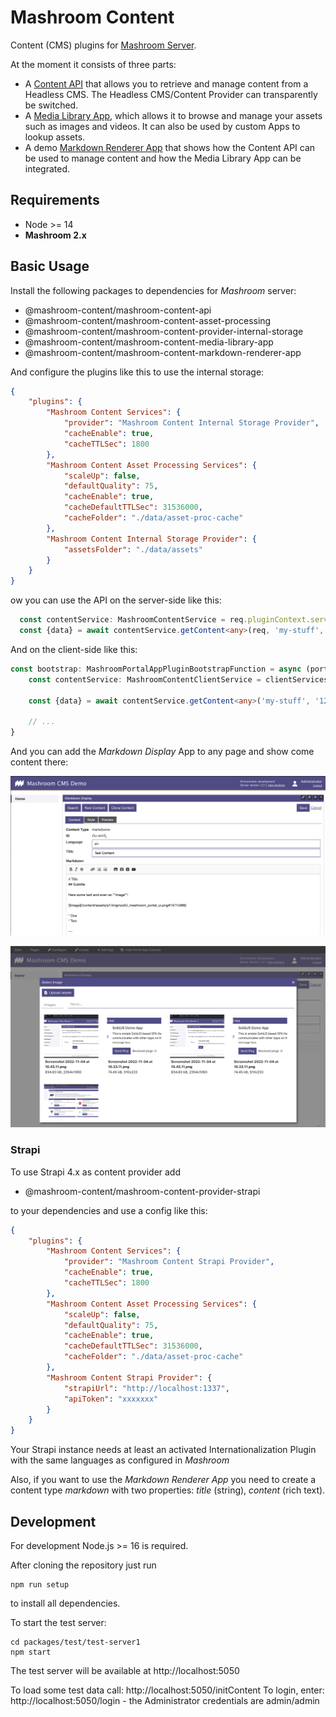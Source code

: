 # Mashroom Content

Content (CMS) plugins for [Mashroom Server](https://www.mashroom-server.com).

At the moment it consists of three parts:

 * A [Content API](packages/mashroom-content-api/README.md) that allows you to retrieve and manage content from a Headless CMS.
   The Headless CMS/Content Provider can transparently be switched.
 * A [Media Library App](packages/mashroom-content-provider-strapi/README.md),
   which allows it to browse and manage your assets such as images and videos.
   It can also be used by custom Apps to lookup assets.
 * A demo [Markdown Renderer App](packages/mashroom-content-markdown-renderer-app/README.md) that shows how the Content API
   can be used to manage content and how the Media Library App can be integrated.

## Requirements

 * Node >= 14
 * **Mashroom 2.x**

## Basic Usage

Install the following packages to dependencies for _Mashroom_ server:

 * @mashroom-content/mashroom-content-api
 * @mashroom-content/mashroom-content-asset-processing
 * @mashroom-content/mashroom-content-provider-internal-storage
 * @mashroom-content/mashroom-content-media-library-app
 * @mashroom-content/mashroom-content-markdown-renderer-app

And configure the plugins like this to use the internal storage:

```json
{
    "plugins": {
        "Mashroom Content Services": {
            "provider": "Mashroom Content Internal Storage Provider",
            "cacheEnable": true,
            "cacheTTLSec": 1800
        },
        "Mashroom Content Asset Processing Services": {
            "scaleUp": false,
            "defaultQuality": 75,
            "cacheEnable": true,
            "cacheDefaultTTLSec": 31536000,
            "cacheFolder": "./data/asset-proc-cache"
        },
        "Mashroom Content Internal Storage Provider": {
            "assetsFolder": "./data/assets"
        }
    }
}
```

ow you can use the API on the server-side like this:

```typescript
  const contentService: MashroomContentService = req.pluginContext.services.content.service;
  const {data} = await contentService.getContent<any>(req, 'my-stuff', '1234567');
```

And on the client-side like this:

```typescript
const bootstrap: MashroomPortalAppPluginBootstrapFunction = async (portalAppHostElement, portalAppSetup, clientServices) => {
    const contentService: MashroomContentClientService = clientServices.contentService;

    const {data} = await contentService.getContent<any>('my-stuff', '1234567');

    // ...
}
```

And you can add the *Markdown Display* App to any page and show come content there:

![Markdown Display](markdown-display-app.png)

![Media Library](media-library-app.png)

### Strapi

To use Strapi 4.x as content provider add

 * @mashroom-content/mashroom-content-provider-strapi

to your dependencies and use a config like this:

```json
{
    "plugins": {
        "Mashroom Content Services": {
            "provider": "Mashroom Content Strapi Provider",
            "cacheEnable": true,
            "cacheTTLSec": 1800
        },
        "Mashroom Content Asset Processing Services": {
            "scaleUp": false,
            "defaultQuality": 75,
            "cacheEnable": true,
            "cacheDefaultTTLSec": 31536000,
            "cacheFolder": "./data/asset-proc-cache"
        },
        "Mashroom Content Strapi Provider": {
            "strapiUrl": "http://localhost:1337",
            "apiToken": "xxxxxxx"
        }
    }
}
```

Your Strapi instance needs at least an activated Internationalization Plugin with the same languages as configured in _Mashroom_

Also, if you want to use the _Markdown Renderer App_ you need to create a content type _markdown_ with two properties: _title_ (string), _content_ (rich text).

## Development

For development Node.js >= 16 is required.

After cloning the repository just run

    npm run setup

to install all dependencies.

To start the test server:

    cd packages/test/test-server1
    npm start

The test server will be available at http://localhost:5050

To load some test data call: http://localhost:5050/initContent
To login, enter: http://localhost:5050/login - the Administrator credentials are admin/admin

